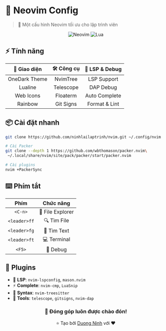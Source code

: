 # 🚀 Neovim Config

> 💫 Một cấu hình Neovim tối ưu cho lập trình viên

<div align="center">
  
![Neovim](https://img.shields.io/badge/NeoVim-%2357A143.svg?&style=for-the-badge&logo=neovim&logoColor=white)
![Lua](https://img.shields.io/badge/lua-%232C2D72.svg?style=for-the-badge&logo=lua&logoColor=white)

</div>

## ⚡️ Tính năng

| 🎨 Giao diện | 🛠 Công cụ | 🔧 LSP & Debug |
|:------------:|:---------:|:--------------:|
| OneDark Theme | NvimTree | LSP Support |
| Lualine | Telescope | DAP Debug |
| Web Icons | Floaterm | Auto Complete |
| Rainbow | Git Signs | Format & Lint |

## 📦 Cài đặt nhanh

```bash
git clone https://github.com/ninhlailaptrinh/nvim.git ~/.config/nvim
```

```bash
# Cài Packer
git clone --depth 1 https://github.com/wbthomason/packer.nvim\
 ~/.local/share/nvim/site/pack/packer/start/packer.nvim

# Cài plugins
nvim +PackerSync
```

## ⌨️ Phím tắt

| Phím | Chức năng |
|:----:|:---------:|
| `<C-n>` | 📁 File Explorer |
| `<leader>ff` | 🔍 Tìm File |
| `<leader>fg` | 🔎 Tìm Text |
| `<leader>ft` | 💻 Terminal |
| `<F5>` | 🐛 Debug |

## 🔌 Plugins

- 🎯 **LSP**: `nvim-lspconfig`, `mason.nvim`
- ⚡ **Complete**: `nvim-cmp`, `LuaSnip`
- 🌳 **Syntax**: `nvim-treesitter`
- 🔧 **Tools**: `telescope`, `gitsigns`, `nvim-dap`

<div align="center">

### 🤝 Đóng góp luôn được chào đón!

⭐️ Tạo bởi [Duong Ninh](https://github.com/ninhlailaptrinh) với ❤️

</div>